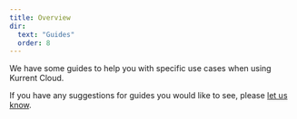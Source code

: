 ```yaml
---
title: Overview
dir:
  text: "Guides"
  order: 8
---
```


We have some guides to help you with specific use cases when using Kurrent Cloud.

If you have any suggestions for guides you would like to see, please [let us know](https://www.kurrent.io/contact#contact-form).

<Catalog/>